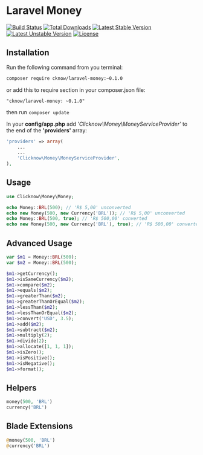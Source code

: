 # Laravel Money

[![Build Status](https://travis-ci.org/cknow/laravel-money.svg)](https://travis-ci.org/cknow/laravel-money)
[![Total Downloads](https://poser.pugx.org/cknow/laravel-money/d/total.svg)](https://packagist.org/packages/cknow/laravel-money)
[![Latest Stable Version](https://poser.pugx.org/cknow/laravel-money/v/stable.svg)](https://packagist.org/packages/cknow/laravel-money)
[![Latest Unstable Version](https://poser.pugx.org/cknow/laravel-money/v/unstable.svg)](https://packagist.org/packages/cknow/laravel-money)
[![License](https://poser.pugx.org/cknow/laravel-money/license.svg)](https://packagist.org/packages/cknow/laravel-money)

## Installation

Run the following command from you terminal:

```bash
composer require cknow/laravel-money:~0.1.0
```

or add this to require section in your composer.json file:

```
"cknow/laravel-money: ~0.1.0"
```

then run ```composer update```

In your **config/app.php** add *'Clicknow\Money\MoneyServiceProvider'* to the end of the **'providers'** array:

```php
'providers' => array(
    ...
    ...
    'Clicknow\Money\MoneyServiceProvider',
),
```

## Usage

```php
use Clicknow\Money\Money;

echo Money::BRL(500); // 'R$ 5,00' unconverted
echo new Money(500, new Currency('BRL')); // 'R$ 5,00' unconverted
echo Money::BRL(500, true); // 'R$ 500,00' converted
echo new Money(500, new Currency('BRL'), true); // 'R$ 500,00' converted
```

## Advanced Usage

```php
var $m1 = Money::BRL(500);
var $m2 = Money::BRL(500);

$m1->getCurrency();
$m1->isSameCurrency($m2);
$m1->compare($m2);
$m1->equals($m2);
$m1->greaterThan($m2);
$m1->greaterThanOrEqual($m2);
$m1->lessThan($m2);
$m1->lessThanOrEqual($m2);
$m1->convert('USD', 3.5);
$m1->add($m2);
$m1->subtract($m2);
$m1->multiply(2);
$m1->divide(2);
$m1->allocate([1, 1, 1]);
$m1->isZero();
$m1->isPositive();
$m1->isNegative();
$m1->format();
```

## Helpers

```php
money(500, 'BRL')
currency('BRL')
```

## Blade Extensions

```php
@money(500, 'BRL')
@currency('BRL')
```
